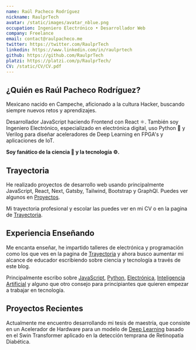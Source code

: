 ```yaml
---
name: Raúl Pacheco Rodríguez
nickname: RaulprTech
avatar: /static/images/avatar_nblue.png
occupation: Ingeniero Electrónico • Desarrollador Web
company: Freelance
email: contact@raulpacheco.me
twitter: https://twitter.com/RaulprTech
linkedin: https://www.linkedin.com/in/raulprtech
github: https://github.com/RaulprTech
platzi: https://platzi.com/p/RaulprTech/
CV: /static/CV/CV.pdf
---
```


## ¿Quién es Raúl Pacheco Rodríguez?

Mexicano nacido en Campeche, aficionado a la cultura Hacker, buscando siempre nuevos retos y aprendizajes.

Desarrollador JavaScript haciendo Frontend con React ⚛️. También soy Ingeniero Electrónico, especializado en electrónica digital, uso Python 🐍 y Verilog para diseñar aceleradores de Deep Learning en FPGA's y aplicaciones de IoT.

**Soy fanático de la ciencia 🧪 y la tecnología ⚙️.**

## Trayectoria

He realizado proyectos de desarrollo web usando principalmente JavaScript, React, Next, Gatsby, Tailwind, Bootstrap y GraphQl. Puedes ver algunos en [Proyectos](https://raulpacheco.dev/projects).

Mi trayectoria profesional y escolar las puedes ver en mi CV o en la pagina de [Trayectoria](https://raulpacheco.dev/trajectory).

## Experiencia Enseñando

Me encanta enseñar, he impartido talleres de electrónica y programación como los que ves en la pagina de [Trayectoria](https://raulpacheco.dev/trajectory) y ahora busco aumentar mi alcance de educador escribiendo sobre ciencia y tecnología a través de este blog.

Principalmente escribo sobre [JavaScript](https://raulpacheco.dev/tags/javascript), [Python](https://raulpacheco.dev/tags/python), [Electrónica](https://raulpacheco.dev/tags/electronica), [Inteligencia Artificial](https://raulpacheco.dev/tags/machine-learning) y alguno que otro consejo para principiantes que quieren empezar a trabajar en tecnología.

## Proyectos Recientes

Actualmente me encuentro desarrollando mi tesis de maestría, que consiste en un Acelerador de Hardware para un modelo de [Deep Learning](https://raulpacheco.dev/tags/deep-learning) basado en el Swin Transformer aplicado en la detección temprana de Retinopatía Diabética.
